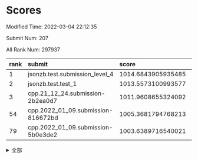 # Scores

Modified Time: 2022-03-04 22:12:35

Submit Num: 207

All Rank Num: 297937

| rank |               submit               |       score        |       sigma        | pk_num |
| :--- | :--------------------------------- | :----------------- | :----------------- | :----- |
| 1    | jsonzb.test.submission_level_4     | 1014.6843905935485 | 0.8481687117683155 | 5758   |
| 2    | jsonzb.test.test_1                 | 1013.5573100993577 | 0.807556477627405  | 5755   |
| 3    | cpp.21_12_24.submission-2b2ea0d7   | 1011.9608655324092 | 0.8019056953523431 | 5757   |
| 54   | cpp.2022_01_09.submission-816672bd | 1005.3681794768213 | 0.7191992056408666 | 5751   |
| 79   | cpp.2022_01_09.submission-5b0e3de2 | 1003.6389716540021 | 0.7188950053804871 | 5761   |


<details>
<summary>全部</summary>

| rank |                 submit                 |       score        |       sigma        | pk_num |
| :--- | :------------------------------------- | :----------------- | :----------------- | :----- |
| 1    | jsonzb.test.submission_level_4         | 1014.6843905935485 | 0.8481687117683155 | 5758   |
| 2    | jsonzb.test.test_1                     | 1013.5573100993577 | 0.807556477627405  | 5755   |
| 3    | cpp.21_12_24.submission-2b2ea0d7       | 1011.9608655324092 | 0.8019056953523431 | 5757   |
| 4    | gobigger.level_3.submission_level_3_35 | 1011.3471187155106 | 0.760533766936433  | 5756   |
| 5    | gobigger.level_3.submission_level_3_34 | 1011.2024258360061 | 0.7679638978503982 | 5761   |
| 6    | gobigger.level_3.submission_level_3_44 | 1011.1431556290662 | 0.7684269671410019 | 5756   |
| 7    | gobigger.level_3.submission_level_3_1  | 1010.9695495167505 | 0.7911716339218914 | 5761   |
| 8    | gobigger.level_3.submission_level_3_0  | 1010.9453306487832 | 0.787634179951261  | 5754   |
| 9    | gobigger.level_3.submission_level_3_3  | 1010.8737411372788 | 0.7598046846895076 | 5755   |
| 10   | gobigger.level_3.submission_level_3_26 | 1010.8580452286122 | 0.7552273499110803 | 5757   |
| 11   | gobigger.level_3.submission_level_3_28 | 1010.8205363886966 | 0.7494153428575558 | 5760   |
| 12   | gobigger.level_3.submission_level_3_32 | 1010.7447763184186 | 0.7775974313635685 | 5758   |
| 13   | gobigger.level_3.submission_level_3_2  | 1010.6705738158515 | 0.7745541990739699 | 5754   |
| 14   | gobigger.level_3.submission_level_3_29 | 1010.601294626735  | 0.7621695149182157 | 5754   |
| 15   | gobigger.level_3.submission_level_3_38 | 1010.5929261903166 | 0.7624850310138235 | 5755   |
| 16   | gobigger.level_3.submission_level_3_10 | 1010.5244984722184 | 0.7732431516426811 | 5756   |
| 17   | gobigger.level_3.submission_level_3_8  | 1010.4075720866012 | 0.7659384674789028 | 5759   |
| 18   | gobigger.level_3.submission_level_3_31 | 1010.3050066292188 | 0.784782186317386  | 5761   |
| 19   | gobigger.level_3.submission_level_3_6  | 1010.2842840475989 | 0.7683760353332689 | 5760   |
| 20   | gobigger.level_3.submission_level_3_24 | 1010.1534797896543 | 0.7602851578977119 | 5759   |
| 21   | gobigger.level_3.submission_level_3_4  | 1010.1448692416521 | 0.7626377362754246 | 5755   |
| 22   | gobigger.level_3.submission_level_3_45 | 1010.1327443767848 | 0.7460502282863823 | 5757   |
| 23   | gobigger.level_3.submission_level_3_36 | 1010.0853285580802 | 0.7573169725260556 | 5761   |
| 24   | gobigger.level_3.submission_level_3_37 | 1010.066918348788  | 0.7446713339072225 | 5753   |
| 25   | gobigger.level_3.submission_level_3_21 | 1010.021749434563  | 0.7451065047099145 | 5754   |
| 26   | gobigger.level_3.submission_level_3_46 | 1010.0088430927794 | 0.7600220105932481 | 5750   |
| 27   | gobigger.level_3.submission_level_3_15 | 1010.0037375929061 | 0.7659461123669288 | 5758   |
| 28   | gobigger.level_3.submission_level_3_11 | 1009.9475394495898 | 0.7676549536525897 | 5758   |
| 29   | gobigger.level_3.submission_level_3_42 | 1009.8357388071418 | 0.7671800862290781 | 5759   |
| 30   | gobigger.level_3.submission_level_3_13 | 1009.8333120321163 | 0.762577453570027  | 5758   |
| 31   | gobigger.level_3.submission_level_3_14 | 1009.8272143429396 | 0.7658573711080751 | 5756   |
| 32   | gobigger.level_3.submission_level_3_25 | 1009.7538606994859 | 0.7483743923466855 | 5757   |
| 33   | gobigger.level_3.submission_level_3_7  | 1009.6954343573353 | 0.7406291958444265 | 5751   |
| 34   | gobigger.level_3.submission_level_3_16 | 1009.6214289855078 | 0.7453163063730295 | 5757   |
| 35   | gobigger.level_3.submission_level_3_27 | 1009.615725694056  | 0.7294642268320596 | 5756   |
| 36   | gobigger.level_3.submission_level_3_22 | 1009.5241548570585 | 0.7592604249297741 | 5762   |
| 37   | gobigger.level_3.submission_level_3_12 | 1009.4526891549002 | 0.7473405103402673 | 5763   |
| 38   | gobigger.level_3.submission_level_3_47 | 1009.4306682902679 | 0.7544447007485631 | 5758   |
| 39   | gobigger.level_3.submission_level_3_49 | 1009.4107505194663 | 0.7526398289225275 | 5761   |
| 40   | gobigger.level_3.submission_level_3_30 | 1009.2999074186223 | 0.785033711667626  | 5756   |
| 41   | gobigger.level_3.submission_level_3_43 | 1009.1842544540995 | 0.744471098899321  | 5757   |
| 42   | gobigger.level_3.submission_level_3_33 | 1009.0867720903643 | 0.763355154235609  | 5758   |
| 43   | gobigger.level_3.submission_level_3_39 | 1009.0143035778256 | 0.7672966229704699 | 5756   |
| 44   | gobigger.level_3.submission_level_3_9  | 1008.8727792112151 | 0.7658073608790911 | 5752   |
| 45   | gobigger.level_3.submission_level_3_40 | 1008.7627320247371 | 0.7388387941356241 | 5753   |
| 46   | gobigger.level_3.submission_level_3_41 | 1008.7509036027564 | 0.736222279458482  | 5755   |
| 47   | gobigger.level_3.submission_level_3_20 | 1008.6631710310843 | 0.7286516545917161 | 5759   |
| 48   | gobigger.level_3.submission_level_3_19 | 1008.6038098149901 | 0.7516356409611007 | 5759   |
| 49   | gobigger.level_3.submission_level_3_5  | 1008.5700122518022 | 0.740641628073298  | 5762   |
| 50   | gobigger.level_3.submission_level_3_23 | 1008.4292843919872 | 0.7359970355909089 | 5758   |
| 51   | gobigger.level_3.submission_level_3_18 | 1008.3937291201961 | 0.7341468876449091 | 5761   |
| 52   | gobigger.level_3.submission_level_3_48 | 1008.3633284164208 | 0.7345666405736926 | 5762   |
| 53   | gobigger.level_3.submission_level_3_17 | 1008.1973696168079 | 0.743820071138756  | 5753   |
| 54   | cpp.2022_01_09.submission-816672bd     | 1005.3681794768213 | 0.7191992056408666 | 5751   |
| 55   | gobigger.level_1.submission_level_1_8  | 1004.8925591698872 | 0.7215499152153305 | 5758   |
| 56   | gobigger.level_1.submission_level_1_10 | 1004.5606690205964 | 0.7171262085754776 | 5756   |
| 57   | gobigger.level_1.submission_level_1_21 | 1004.4382994769988 | 0.7125120245463887 | 5758   |
| 58   | gobigger.level_1.submission_level_1_35 | 1004.3896486899479 | 0.7211167358916495 | 5757   |
| 59   | gobigger.level_1.submission_level_1_47 | 1004.3436014533634 | 0.7350061343060416 | 5761   |
| 60   | gobigger.level_1.submission_level_1_49 | 1004.2317557253123 | 0.7375927008357236 | 5758   |
| 61   | gobigger.level_1.submission_level_1_42 | 1004.2141046538278 | 0.7097405189661874 | 5763   |
| 62   | gobigger.level_1.submission_level_1_15 | 1004.1739360908026 | 0.7179470364633451 | 5763   |
| 63   | gobigger.level_1.submission_level_1_34 | 1004.0958385128389 | 0.7194511905029524 | 5761   |
| 64   | gobigger.level_1.submission_level_1_27 | 1004.0608465267316 | 0.7182764456106103 | 5756   |
| 65   | gobigger.level_1.submission_level_1_12 | 1004.0408740751197 | 0.7213514747599007 | 5756   |
| 66   | gobigger.level_1.submission_level_1_18 | 1004.0065210371417 | 0.7290547679282632 | 5761   |
| 67   | gobigger.level_1.submission_level_1_28 | 1003.9975018080519 | 0.7055055615846964 | 5758   |
| 68   | gobigger.level_1.submission_level_1_39 | 1003.9955348942641 | 0.7141794557327023 | 5759   |
| 69   | gobigger.level_1.submission_level_1_0  | 1003.9941601706429 | 0.7227289641612732 | 5752   |
| 70   | gobigger.level_1.submission_level_1_9  | 1003.9396126855189 | 0.7384929907087583 | 5755   |
| 71   | gobigger.level_1.submission_level_1_14 | 1003.9167026722305 | 0.7374346281795057 | 5755   |
| 72   | gobigger.level_1.submission_level_1_46 | 1003.8796224264498 | 0.710995956082026  | 5759   |
| 73   | gobigger.level_1.submission_level_1_1  | 1003.8187423039868 | 0.7319782883292149 | 5759   |
| 74   | gobigger.level_1.submission_level_1_40 | 1003.8075967959976 | 0.7160923276914295 | 5761   |
| 75   | gobigger.level_1.submission_level_1_44 | 1003.7586080143635 | 0.7176591199785114 | 5758   |
| 76   | gobigger.level_1.submission_level_1_38 | 1003.7314420472203 | 0.7171230091240932 | 5756   |
| 77   | gobigger.level_1.submission_level_1_22 | 1003.7078923341206 | 0.7160998190940906 | 5753   |
| 78   | gobigger.level_1.submission_level_1_4  | 1003.6586742810931 | 0.7126475830813589 | 5755   |
| 79   | cpp.2022_01_09.submission-5b0e3de2     | 1003.6389716540021 | 0.7188950053804871 | 5761   |
| 80   | gobigger.level_1.submission_level_1_48 | 1003.602859837558  | 0.7218594421542407 | 5761   |
| 81   | gobigger.level_1.submission_level_1_5  | 1003.5848509368135 | 0.7102129031003386 | 5758   |
| 82   | gobigger.level_1.submission_level_1_33 | 1003.5264390715005 | 0.721055389729778  | 5755   |
| 83   | gobigger.level_1.submission_level_1_43 | 1003.37384829548   | 0.7171827306103282 | 5754   |
| 84   | gobigger.level_1.submission_level_1_16 | 1003.3660753834163 | 0.7170930101957262 | 5756   |
| 85   | gobigger.level_1.submission_level_1_6  | 1003.320209950811  | 0.7148854207136331 | 5754   |
| 86   | gobigger.level_1.submission_level_1_37 | 1003.2510773547617 | 0.7120069003845182 | 5757   |
| 87   | gobigger.level_1.submission_level_1_24 | 1003.2227531903263 | 0.7196544068894591 | 5759   |
| 88   | gobigger.level_1.submission_level_1_3  | 1003.2159284880279 | 0.7137447177647992 | 5754   |
| 89   | gobigger.level_1.submission_level_1_13 | 1003.1293604297529 | 0.7198205137522643 | 5757   |
| 90   | gobigger.level_1.submission_level_1_32 | 1003.0811346588931 | 0.714792322359413  | 5757   |
| 91   | gobigger.level_1.submission_level_1_20 | 1003.0476074476064 | 0.7177702666254919 | 5758   |
| 92   | gobigger.level_1.submission_level_1_36 | 1002.9747755239886 | 0.7130870313439434 | 5758   |
| 93   | gobigger.level_1.submission_level_1_2  | 1002.9525179000907 | 0.7112812500527723 | 5757   |
| 94   | gobigger.level_1.submission_level_1_11 | 1002.8906951139269 | 0.7098139826267641 | 5759   |
| 95   | gobigger.level_1.submission_level_1_25 | 1002.8240294624302 | 0.7216923686544198 | 5760   |
| 96   | gobigger.level_1.submission_level_1_45 | 1002.8017846505038 | 0.7149393625291875 | 5758   |
| 97   | gobigger.level_1.submission_level_1_7  | 1002.7619058145973 | 0.7119711045184919 | 5759   |
| 98   | gobigger.level_1.submission_level_1_19 | 1002.5525886423944 | 0.7056277812589931 | 5758   |
| 99   | gobigger.level_1.submission_level_1_29 | 1002.3781447487902 | 0.703924191168503  | 5756   |
| 100  | gobigger.level_1.submission_level_1_41 | 1002.3603943978426 | 0.7150441110450354 | 5757   |
| 101  | gobigger.level_1.submission_level_1_31 | 1002.2482224475322 | 0.7127803180075355 | 5755   |
| 102  | gobigger.level_1.submission_level_1_23 | 1002.2441864552585 | 0.7128224749075852 | 5758   |
| 103  | gobigger.level_1.submission_level_1_30 | 1001.7655859258216 | 0.7131368885840473 | 5759   |
| 104  | gobigger.level_1.submission_level_1_17 | 1001.7568957255276 | 0.7097498209067922 | 5758   |
| 105  | gobigger.level_1.submission_level_1_26 | 1001.6364260869857 | 0.7070257724033737 | 5760   |
| 106  | gobigger.random.submission_random_19   | 998.0616495250497  | 0.7150013787299893 | 5754   |
| 107  | gobigger.random.submission_random_29   | 997.4212260174461  | 0.7116168358940607 | 5759   |
| 108  | gobigger.random.submission_random_45   | 996.9108010747107  | 0.6929618700814199 | 5756   |
| 109  | gobigger.random.submission_random_5    | 996.7884211409872  | 0.7126575849585975 | 5754   |
| 110  | gobigger.random.submission_random_28   | 996.7820111815485  | 0.6985779185574141 | 5753   |
| 111  | gobigger.random.submission_random_16   | 996.7662774128614  | 0.703258853734954  | 5759   |
| 112  | gobigger.random.submission_random_2    | 996.4104656916601  | 0.7143567339270246 | 5755   |
| 113  | gobigger.random.submission_random_48   | 996.3675104976382  | 0.7104955344468704 | 5761   |
| 114  | gobigger.random.submission_random_42   | 996.3336105442676  | 0.7103842384586492 | 5757   |
| 115  | gobigger.random.submission_random_37   | 996.3115430560221  | 0.7011625728582405 | 5756   |
| 116  | gobigger.random.submission_random_44   | 996.2636239810457  | 0.7178762167280415 | 5760   |
| 117  | gobigger.random.submission_random_1    | 996.2621477548728  | 0.7025888105580911 | 5757   |
| 118  | gobigger.random.submission_random_17   | 996.1954619209318  | 0.7173877564281453 | 5755   |
| 119  | gobigger.random.submission_random_9    | 996.1796332870472  | 0.7127378768207028 | 5758   |
| 120  | gobigger.random.submission_random_41   | 996.1480218242497  | 0.7120009964906481 | 5757   |
| 121  | gobigger.random.submission_random_27   | 996.1168340296742  | 0.7072834731934609 | 5754   |
| 122  | gobigger.random.submission_random_33   | 996.1115780201942  | 0.7008664828077455 | 5763   |
| 123  | gobigger.random.submission_random_31   | 996.106467955344   | 0.708194912966273  | 5754   |
| 124  | gobigger.random.submission_random_14   | 996.0849444692088  | 0.7058281865341883 | 5758   |
| 125  | gobigger.random.submission_random_46   | 996.0437170925804  | 0.7096704758741396 | 5761   |
| 126  | gobigger.random.submission_random_0    | 996.0154118323335  | 0.7237367505314537 | 5761   |
| 127  | gobigger.random.submission_random_35   | 996.0090165540456  | 0.7094106019576073 | 5756   |
| 128  | gobigger.random.submission_random_12   | 995.9989544722004  | 0.7268963327260264 | 5757   |
| 129  | gobigger.random.submission_random_30   | 995.9969536257547  | 0.7075388156966971 | 5758   |
| 130  | gobigger.random.submission_random_6    | 995.996514026855   | 0.7075987943001615 | 5760   |
| 131  | gobigger.random.submission_random_8    | 995.9738912623654  | 0.7075559362762984 | 5757   |
| 132  | gobigger.random.submission_random_11   | 995.9335623394879  | 0.7128497964982843 | 5759   |
| 133  | gobigger.random.submission_random_23   | 995.9240983440006  | 0.706632758863313  | 5753   |
| 134  | gobigger.random.submission_random_32   | 995.8875721561219  | 0.7119652594671135 | 5756   |
| 135  | gobigger.random.submission_random_18   | 995.8721176625281  | 0.711174555912333  | 5753   |
| 136  | gobigger.random.submission_random_38   | 995.8171721280378  | 0.710437764097356  | 5758   |
| 137  | gobigger.random.submission_random_21   | 995.7576957899842  | 0.7070828326590624 | 5757   |
| 138  | gobigger.random.submission_random_3    | 995.7401717412879  | 0.706580578272913  | 5759   |
| 139  | gobigger.random.submission_random_7    | 995.7360014646464  | 0.7095344130157013 | 5757   |
| 140  | gobigger.random.submission_random_15   | 995.7120099706689  | 0.7066976499587619 | 5761   |
| 141  | gobigger.random.submission_random_47   | 995.6863494248552  | 0.7159188854368713 | 5761   |
| 142  | gobigger.random.submission_random_26   | 995.5836336600456  | 0.7072063287263683 | 5754   |
| 143  | gobigger.random.submission_random_24   | 995.5610519787036  | 0.701484926996562  | 5754   |
| 144  | gobigger.random.submission_random_13   | 995.5471082529624  | 0.7218930299035438 | 5755   |
| 145  | gobigger.random.submission_random_22   | 995.5268593056873  | 0.7114460621357456 | 5760   |
| 146  | gobigger.random.submission_random_10   | 995.4934171491535  | 0.7186543438388957 | 5762   |
| 147  | gobigger.random.submission_random_36   | 995.3980707342328  | 0.7131644658152801 | 5760   |
| 148  | gobigger.random.submission_random_25   | 995.2314043022936  | 0.7209541605002293 | 5764   |
| 149  | gobigger.random.submission_random_34   | 995.1589746958637  | 0.7193138250910676 | 5756   |
| 150  | gobigger.random.submission_random_43   | 995.1481670082486  | 0.7189785112666722 | 5756   |
| 151  | gobigger.random.submission_random_20   | 995.0695664694626  | 0.715232328093783  | 5759   |
| 152  | gobigger.random.submission_random_49   | 995.0470329585823  | 0.7244032208272796 | 5754   |
| 153  | gobigger.random.submission_random_39   | 994.995735122434   | 0.7100910830751218 | 5755   |
| 154  | gobigger.random.submission_random_4    | 994.958961185414   | 0.7120580005756342 | 5759   |
| 155  | gobigger.level_2.submission_level_2_39 | 994.442299560856   | 0.7167983172942943 | 5761   |
| 156  | gobigger.level_2.submission_level_2_23 | 994.3857604370272  | 0.7040982855654864 | 5754   |
| 157  | gobigger.random.submission_random_40   | 994.3514520487755  | 0.7190496538834458 | 5759   |
| 158  | gobigger.level_2.submission_level_2_38 | 993.8402466153633  | 0.7528742352478582 | 5753   |
| 159  | gobigger.level_2.submission_level_2_19 | 993.7826817724655  | 0.7356802080598498 | 5754   |
| 160  | gobigger.level_2.submission_level_2_11 | 993.5437238209092  | 0.7353768222865933 | 5754   |
| 161  | gobigger.level_2.submission_level_2_28 | 993.4340021013207  | 0.7385565664622101 | 5754   |
| 162  | gobigger.level_2.submission_level_2_48 | 993.3138676500738  | 0.7446135942617411 | 5755   |
| 163  | gobigger.level_2.submission_level_2_1  | 992.9547836574333  | 0.7340543840043189 | 5760   |
| 164  | gobigger.level_2.submission_level_2_22 | 992.8658320682732  | 0.728862360854227  | 5761   |
| 165  | gobigger.level_2.submission_level_2_21 | 992.8141493833858  | 0.7551868838949936 | 5756   |
| 166  | gobigger.level_2.submission_level_2_6  | 992.7929973619061  | 0.7385981085358084 | 5752   |
| 167  | gobigger.level_2.submission_level_2_24 | 992.7844156630297  | 0.7322127540033946 | 5751   |
| 168  | gobigger.level_2.submission_level_2_40 | 992.7510879586484  | 0.7379285527785477 | 5761   |
| 169  | gobigger.level_2.submission_level_2_44 | 992.7304780224409  | 0.7412317279110987 | 5756   |
| 170  | gobigger.level_2.submission_level_2_17 | 992.6229950790672  | 0.7551599445037375 | 5761   |
| 171  | gobigger.level_2.submission_level_2_27 | 992.5818618687161  | 0.7475682376388917 | 5752   |
| 172  | gobigger.level_2.submission_level_2_14 | 992.5147726220517  | 0.7255814671863884 | 5760   |
| 173  | gobigger.level_2.submission_level_2_43 | 992.5020994437984  | 0.7432987718896743 | 5753   |
| 174  | gobigger.level_2.submission_level_2_29 | 992.4890943669238  | 0.7364642125924671 | 5762   |
| 175  | gobigger.level_2.submission_level_2_18 | 992.3824284067036  | 0.7243230742932905 | 5756   |
| 176  | gobigger.level_2.submission_level_2_33 | 992.3451820526061  | 0.745269099545026  | 5753   |
| 177  | gobigger.level_2.submission_level_2_36 | 992.2693178451975  | 0.7480862648493279 | 5755   |
| 178  | gobigger.level_2.submission_level_2_45 | 992.1953265264865  | 0.7523756176813587 | 5760   |
| 179  | gobigger.level_2.submission_level_2_16 | 992.1730941342781  | 0.7594136492722556 | 5749   |
| 180  | gobigger.level_2.submission_level_2_9  | 992.1007946667726  | 0.7369555095259398 | 5760   |
| 181  | gobigger.level_2.submission_level_2_30 | 992.0480459877625  | 0.7334898419773768 | 5755   |
| 182  | gobigger.level_2.submission_level_2_41 | 992.0093374558561  | 0.7497387421116698 | 5755   |
| 183  | gobigger.level_2.submission_level_2_20 | 992.0028067208866  | 0.7352858278554254 | 5757   |
| 184  | gobigger.level_2.submission_level_2_13 | 991.9935308512878  | 0.7520905644503719 | 5761   |
| 185  | gobigger.level_2.submission_level_2_3  | 991.8250396621213  | 0.7742944522478927 | 5760   |
| 186  | gobigger.level_2.submission_level_2_5  | 991.7924450290018  | 0.7753150630098307 | 5761   |
| 187  | gobigger.level_2.submission_level_2_12 | 991.7648822692499  | 0.7455783890803576 | 5757   |
| 188  | gobigger.level_2.submission_level_2_46 | 991.6457536548807  | 0.7520086295721525 | 5755   |
| 189  | gobigger.level_2.submission_level_2_15 | 991.629653743693   | 0.7514436134835303 | 5759   |
| 190  | gobigger.level_2.submission_level_2_49 | 991.4133676082153  | 0.756436188871619  | 5754   |
| 191  | gobigger.level_2.submission_level_2_4  | 991.4090033634272  | 0.7351246879129139 | 5761   |
| 192  | gobigger.level_2.submission_level_2_7  | 991.384624323067   | 0.7524936247575084 | 5757   |
| 193  | gobigger.level_2.submission_level_2_8  | 991.3586712619427  | 0.7528090827224256 | 5759   |
| 194  | gobigger.level_2.submission_level_2_42 | 991.3497356182958  | 0.7564017442699568 | 5757   |
| 195  | gobigger.level_2.submission_level_2_32 | 991.3377339430044  | 0.7442034029033449 | 5759   |
| 196  | gobigger.level_2.submission_level_2_37 | 991.3203094321119  | 0.752374046288561  | 5758   |
| 197  | gobigger.level_2.submission_level_2_31 | 991.252240220564   | 0.7477339959096138 | 5756   |
| 198  | gobigger.level_2.submission_level_2_25 | 991.0731446724554  | 0.7621371058689566 | 5755   |
| 199  | gobigger.level_2.submission_level_2_35 | 990.9001129703277  | 0.7515945138194887 | 5761   |
| 200  | gobigger.level_2.submission_level_2_0  | 990.8700831627606  | 0.7626891103908572 | 5760   |
| 201  | gobigger.level_2.submission_level_2_34 | 990.832567984799   | 0.7729646374521831 | 5755   |
| 202  | gobigger.level_2.submission_level_2_2  | 990.5055699103449  | 0.7613461062918435 | 5757   |
| 203  | gobigger.level_2.submission_level_2_10 | 990.3938329784836  | 0.7714628863758651 | 5754   |
| 204  | gobigger.level_2.submission_level_2_26 | 989.778972787537   | 0.7919143378043062 | 5760   |
| 205  | gobigger.level_2.submission_level_2_47 | 989.7457637822613  | 0.7675464128238149 | 5763   |
| 206  | gobigger.none.submission_none_0        | 979.4282996974471  | 1.1492542123961098 | 5757   |
| 207  | gobigger.none.submission_none_1        | 975.578558622221   | 1.489751142657248  | 5751   |

</details>